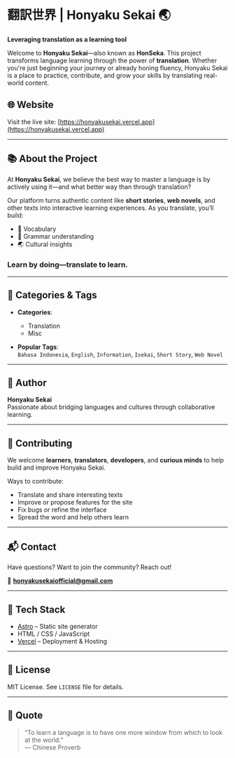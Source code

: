 # 翻訳世界 | Honyaku Sekai 🌏

**Leveraging translation as a learning tool**

Welcome to **Honyaku Sekai**—also known as **HonSeka**. This project transforms language learning through the power of **translation**. Whether you're just beginning your journey or already honing fluency, Honyaku Sekai is a place to practice, contribute, and grow your skills by translating real-world content.

## 🌐 Website

Visit the live site: [https://honyakusekai.vercel.app](https://honyakusekai.vercel.app)

---

## 📚 About the Project

At **Honyaku Sekai**, we believe the best way to master a language is by actively using it—and what better way than through translation?

Our platform turns authentic content like **short stories**, **web novels**, and other texts into interactive learning experiences. As you translate, you’ll build:

- 🧠 Vocabulary  
- 📐 Grammar understanding  
- 🌏 Cultural insights  

### Learn by doing—**translate to learn**.

---

## 🔖 Categories & Tags

- **Categories**:  
  - Translation  
  - Misc  

- **Popular Tags**:  
  `Bahasa Indonesia`, `English`, `Information`, `Isekai`, `Short Story`, `Web Novel`

---

## 👤 Author

**Honyaku Sekai**  
Passionate about bridging languages and cultures through collaborative learning.

---

## 🤝 Contributing

We welcome **learners**, **translators**, **developers**, and **curious minds** to help build and improve Honyaku Sekai.

Ways to contribute:

- Translate and share interesting texts  
- Improve or propose features for the site  
- Fix bugs or refine the interface  
- Spread the word and help others learn  

---

## 📬 Contact

Have questions? Want to join the community? Reach out!

📧 **honyakusekaiofficial@gmail.com**

---

## 🧪 Tech Stack

- [Astro](https://astro.build/) – Static site generator  
- HTML / CSS / JavaScript  
- [Vercel](https://vercel.com/) – Deployment & Hosting  

---

## 📄 License

MIT License. See `LICENSE` file for details.

---

## 💬 Quote

> “To learn a language is to have one more window from which to look at the world.”  
> — Chinese Proverb
